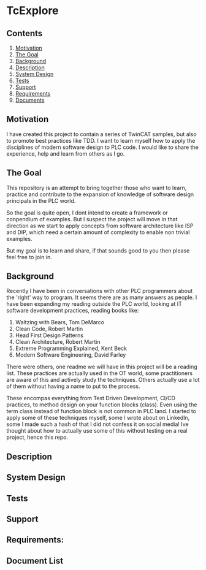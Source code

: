# TcExplore

## Contents

1. [Motivation](#motivation)
2. [The Goal](#the-goal)
3. [Background](#background)
4. [Description](#description)
3. [System Design](#System-Design)
4. [Tests](#Tests)
5. [Support](#Support)
6. [Requirements](#Requirements)
7. [Documents](#Document-List)

## Motivation

I have created this project to contain a series of TwinCAT samples, but also to promote best practices like TDD. I want to learn myself how to apply the disciplines of modern software design to PLC code. I would like to share the experience, help and learn from others as I go.

## The Goal

This repository is an attempt to bring together those who want to learn, practice and contribute to the expansion of knowledge of software design principals in the PLC world.

So the goal is quite open, I dont intend to create a framework or conpendium of examples. But I suspect the project will move in that direction as we start to apply concepts from software architecture like ISP and DIP, which need a certain amount of complexity to enable non trivial examples.

But my goal is to learn and share, if that sounds good to you then please feel free to join in.

## Background

Recently I have been in conversations with other PLC programmers about the 'right' way to program. It seems there are as many answers as people. I have been expanding my reading outside the PLC world, looking at IT software development practices, reading books like:

1. Waltzing with Bears, Tom DeMarco
2. Clean Code, Robert Martin
3. Head First Design Patterns
4. Clean Architecture, Robert Martin
5. Extreme Programming Explained, Kent Beck
6. Modern Software Engineering, David Farley

There were others, one readme we will have in this project will be a reading list.
These practices are actually used in the OT world, some practitioners are aware of this and actively study the techniques. Others actually use a lot of them without having a name to put to the process. 

These encompas everything from Test Driven Development, CI/CD practices, to method design on your function blocks (class). Even using the term class instead of function block is not common in PLC land. I started to apply some of these techniques myself, some I wrote about on LinkedIn, some I made such a hash of that I did not confess it on social media! Ive thought about how to actually use some of this without testing on a real project, hence this repo.

## Description


## System Design


## Tests


## Support


## Requirements: 


## Document List


